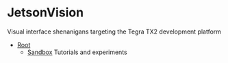 # JetsonVision
Visual interface shenanigans targeting the Tegra TX2 development platform

* [Root](.)
  * [Sandbox](./sandbox) Tutorials and experiments
